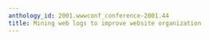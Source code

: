 ```yaml
---
anthology_id: 2001.wwwconf_conference-2001.44
title: Mining web logs to improve website organization
---
```

